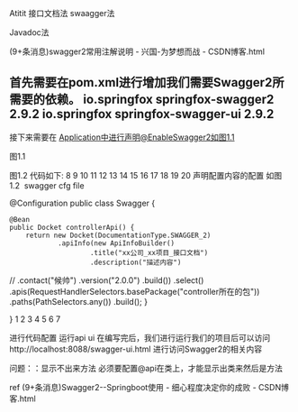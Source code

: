 Atitit 接口文档法  swaagger法

Javadoc法

(9+条消息)swagger2常用注解说明 - 兴国-为梦想而战 - CSDN博客.html

首先需要在pom.xml进行增加我们需要Swagger2所需要的依赖。
    <!-- Swagger 接口文档 -->
        <dependency>
            <groupId>io.springfox</groupId>
            <artifactId>springfox-swagger2</artifactId>
            <version>2.9.2</version>
        </dependency>
        <dependency>
            <groupId>io.springfox</groupId>
            <artifactId>springfox-swagger-ui</artifactId>
            <version>2.9.2</version>
        </dependency>
--------------------- 
接下来需要在 Application中进行声明@EnableSwagger2如图1.1 

图1.1

图1.2
代码如下:
8
9
10
11
12
13
14
15
16
17
18
19
20
声明配置内容的配置 如图1.2   swagger cfg file


@Configuration
public class Swagger {

    @Bean
    public Docket controllerApi() {
        return new Docket(DocumentationType.SWAGGER_2)
                .apiInfo(new ApiInfoBuilder()
                        .title("xx公司_xx项目_接口文档")
                        .description("描述内容")
//                        .contact("候帅")
                        .version("2.0.0")
                        .build())
                .select()
                .apis(RequestHandlerSelectors.basePackage("controller所在的包"))
                .paths(PathSelectors.any())
                .build();
    }


}
1
2
3
4
5
6
7

进行代码配置
运行api ui
 在编写完后，我们进行运行我们的项目后可以访问http://localhost:8088/swagger-ui.html 进行访问Swagger2的相关内容

问题：：显示不出来方法
必须要配置@api在类上，才能显示出类来然后是方法


ref
(9+条消息)Swagger2--Springboot使用 - 细心程度决定你的成败 - CSDN博客.html
